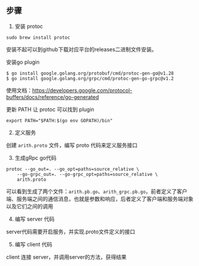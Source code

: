 ## 步骤

1. 安装 protoc
```shell
sudo brew install protoc
```

安装不起可以到github下载对应平台的releases二进制文件安装。

安装go plugin

```shell
$ go install google.golang.org/protobuf/cmd/protoc-gen-go@v1.28
$ go install google.golang.org/grpc/cmd/protoc-gen-go-grpc@v1.2
```
使用文档：https://developers.google.com/protocol-buffers/docs/reference/go-generated

更新 PATH 让 protoc 可以找到 plugin

```shell
export PATH="$PATH:$(go env GOPATH)/bin"
```

2. 定义服务

创建 `arith.proto` 文件，编写 proto 代码来定义服务接口

3. 生成gRpc go代码

```shell
protoc --go_out=. --go_opt=paths=source_relative \
    --go-grpc_out=. --go-grpc_opt=paths=source_relative \
    arith.proto
```

可以看到生成了两个文件：`arith.pb.go`、`arith_grpc.pb.go`，前者定义了客户端、服务端之间的通信消息，也就是参数和响应，后者定义了客户端和服务端对象以及它们之间的调用

4. 编写 server 代码

server代码需要开启服务，并实现.proto文件定义的接口

5. 编写 client 代码

client 连接 server，并调用server的方法，获得结果
